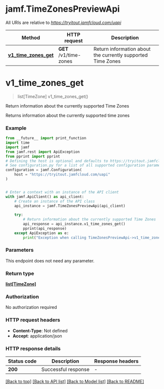 # jamf.TimeZonesPreviewApi

All URIs are relative to *https://tryitout.jamfcloud.com/uapi*

Method | HTTP request | Description
------------- | ------------- | -------------
[**v1_time_zones_get**](TimeZonesPreviewApi.md#v1_time_zones_get) | **GET** /v1/time-zones | Return information about the currently supported Time Zones 


# **v1_time_zones_get**
> list[TimeZone] v1_time_zones_get()

Return information about the currently supported Time Zones 

Returns information about the currently supported time zones 

### Example

```python
from __future__ import print_function
import time
import jamf
from jamf.rest import ApiException
from pprint import pprint
# Defining the host is optional and defaults to https://tryitout.jamfcloud.com/uapi
# See configuration.py for a list of all supported configuration parameters.
configuration = jamf.Configuration(
    host = "https://tryitout.jamfcloud.com/uapi"
)


# Enter a context with an instance of the API client
with jamf.ApiClient() as api_client:
    # Create an instance of the API class
    api_instance = jamf.TimeZonesPreviewApi(api_client)
    
    try:
        # Return information about the currently supported Time Zones 
        api_response = api_instance.v1_time_zones_get()
        pprint(api_response)
    except ApiException as e:
        print("Exception when calling TimeZonesPreviewApi->v1_time_zones_get: %s\n" % e)
```

### Parameters
This endpoint does not need any parameter.

### Return type

[**list[TimeZone]**](TimeZone.md)

### Authorization

No authorization required

### HTTP request headers

 - **Content-Type**: Not defined
 - **Accept**: application/json

### HTTP response details
| Status code | Description | Response headers |
|-------------|-------------|------------------|
**200** | Successful response |  -  |

[[Back to top]](#) [[Back to API list]](../README.md#documentation-for-api-endpoints) [[Back to Model list]](../README.md#documentation-for-models) [[Back to README]](../README.md)

